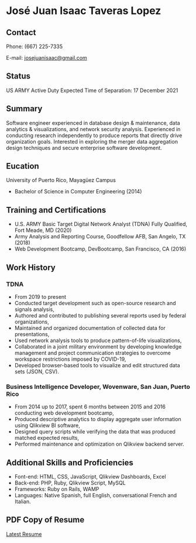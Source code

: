 # José Juan Isaac Taveras Lopez

## Contact

Phone: (667) 225-7335

E-mail: josejuanisaac@gmail.com
## Status

US ARMY Active Duty Expected Time of Separation: 17 December 2021
## Summary

Software engineer experienced in database design & maintenance, data analytics & visualizations, and network security analysis. Experienced in conducting research independently to produce reports that directly drive organization goals. Interested in exploring the merger data aggregation design techniques and secure enterprise software development.

## Eucation

University of Puerto Rico, Mayagüez Campus
-	Bachelor of Science in Computer Engineering	(2014)

## Training and Certifications
- U.S. ARMY Basic Target Digital Network Analyst (TDNA) Fully Qualified, Fort Meade, MD	(2020)
- Army Analysis and Reporting Course, Goodfellow AFB, San Angelo, TX (2018)
- Web Development Bootcamp, DevBootcamp, San Francisco, CA (2016)

## Work History

### TDNA
- From 2019 to present
-	Conducted target development such as open-source research and signals analysis,
-	Authored and contributed to publishing several reports used by federal organizations,
-	Maintained and organized documentation of collected data for presentations,
-	Used network analysis tools to produce pattern-of-life visualizations,
-	Collaborated in a joint military environment by developing knowledge management and project communication strategies to overcome workspace restrictions imposed by COVID-19,
-	Developed browser-based tools to visualize and edit structured data sets (JSON, CSV).
### Business Intelligence Developer, Wovenware, San Juan, Puerto Rico
- From 2014 up to 2017, spent 6 months between 2015 and 2016 conducting web development bootcamp,
-	Produced descriptive analytics to display aggregate user information using Qlikview BI software,
-	Designed query scripts while verifying the data that was produced matched expected results,
-	Performed maintenance and optimization on Qlikview backend server.

## Additional Skills and Proficiencies
-	Font-end: HTML, CSS, JavaScript, Qlikview Dashboards, Excel
-	Back-end: PHP, Ruby, Qlikview Script, MySQL
-	Frameworks: Ruby on Rails, WAMP
-	Languages: Native Spanish, full English, conversational French and Italian.

## PDF Copy of Resume

[Latest Resume](III.pdf)
